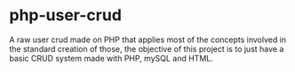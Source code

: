 # php-user-crud

A raw user crud made on PHP that applies most of the concepts involved in the standard creation of those, the objective of this project is to just have a basic CRUD system made with PHP, mySQL and HTML.